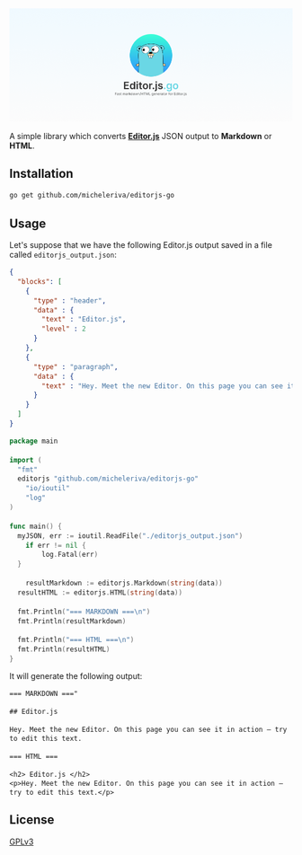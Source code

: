 <img src="/misc/cover.png" alt="Editorjs.go" />

A simple library which converts **[Editor.js](https://editorjs.io)** JSON output to **Markdown** or **HTML**.

## Installation

```bash
go get github.com/micheleriva/editorjs-go
```

## Usage

Let's suppose that we have the following Editor.js output saved in a file called `editorjs_output.json`:

```json
{
  "blocks": [
    {
      "type" : "header",
      "data" : {
        "text" : "Editor.js",
        "level" : 2
      }
    },
    {
      "type" : "paragraph",
      "data" : {
        "text" : "Hey. Meet the new Editor. On this page you can see it in action — try to edit this text."
      }
    }
  ]
}
```

```go
package main

import (
  "fmt"
  editorjs "github.com/micheleriva/editorjs-go"
	"io/ioutil"
	"log"
)

func main() {
  myJSON, err := ioutil.ReadFile("./editorjs_output.json")
	if err != nil {
		log.Fatal(err)
  }
  
	resultMarkdown := editorjs.Markdown(string(data))
  resultHTML := editorjs.HTML(string(data))

  fmt.Println("=== MARKDOWN ===\n")
  fmt.Println(resultMarkdown)

  fmt.Println("=== HTML ===\n")
  fmt.Println(resultHTML)
}
```

It will generate the following output:

```
=== MARKDOWN ==="

## Editor.js

Hey. Meet the new Editor. On this page you can see it in action — try to edit this text.

=== HTML ===

<h2> Editor.js </h2>
<p>Hey. Meet the new Editor. On this page you can see it in action — try to edit this text.</p>
```

## License
[GPLv3](/LICENSE.md)